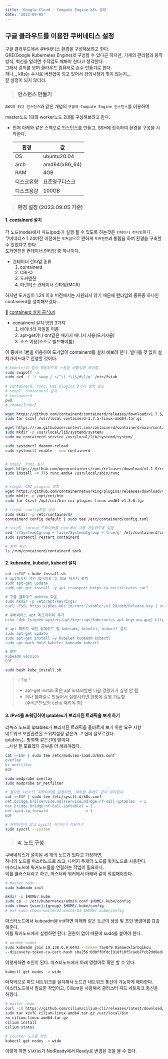 ```yaml
---
title: 'Google Cloud - Compute Engine k8s 설정'
date: '2023-09-05'
---
```


## 구글 클라우드를 이용한 쿠버네티스 설정
구글 클라우드에서 쿠버네티스 환경을 구성해보려고 한다.   
GKE(Google Kubernetes Engine)로 구성할 수 있다곤 하지만, 기계의 편리함과 동작방식, 혁신을 알려면 수작업도 해봐야 한다고 생각한다.   
그래서 강의를 보며 클라우드 컴퓨터로 손수 만들기로 한다.   
허나,,, k8s는 수시로 버전업이 되고 있어서 강의시점과 맞지 않는지,,,    
잘 설정이 되지 않더라.

> ### 인스턴스 만들기

`AWS의 EC2 인스턴스`와 같은 개념의 `구글의 Compute Engine 인스턴스`를 이용하여

master노드 1대와 worker노드 2대를 구성해보려고 한다.

- 먼저 아래와 같은 스펙으로 인스턴스를 만들고, SSH에 접속하여 환경을 구성을 시작한다.

    | 환경    | 값             |
    |-------|---------------|
    | OS    | ubuntu20.04   |
    | arch  | amd64(x86_64) |
    | RAM   | 4GB           |
    | 디스크유형 | 표준영구디스크       |
    | 디스크용량 | 100GB         |

> ### 환경 설정 (2023.09.05 기준)
#### 1. containerd 설치
각 노드(node)에서 파드(pod)가 실행 될 수 있도록 하는것은 `컨테이너 런타임`이다.   
쿠버네티스 1.24버전 이전에는 `도커심`으로 편하게 `도커엔진`과 통합을 하여 환경을 구축할 수 있었다고 한다.   
도커엔진은 컨테이너 런타임 중 하나이다.

* 컨테이너 런타임 종류
  1. containerd
  2. CRI-O
  3. 도커엔진
  4. 미란티스 컨테이너 런타임(MCR)

하지만 도커심이 1.24 이후 버전에서는 지원되지 않기 때문에 런타임의 종류중 하나인 containerd를 설치해보겠다.

🔗 [containerd 설치 공식url](https://github.com/containerd/containerd/blob/main/docs/getting-started.md)

* containerd 설치 방법 3가지
  1. 바이너리 파일을 이용
  2. apt-get이나 dnf같은 패키지 매니저 사용(도커사용)
  3. 소스 이용(소스로 빌드해야함)

이 중에서 1번을 이용하여 도커없이 containerd를 설치 해보려 한다. 별다를 것 없이 설치가이드대로 진행할 것이다.


```bash
# kubelet이 정삭 작동하도록 스왑을 비활성화 해야함.
sudo swapoff -a
sudo sed -i '/ swap / s/^\(.*\)$/#\1/g' /etc/fstab
 
# containerd, runc, CNI plugins 3가지 설치 필요
# step1. containerd 설치
# containerd  
pwd
# /home/{user}

wget https://github.com/containerd/containerd/releases/download/v1.7.5/containerd-1.7.5-linux-amd64.tar.gz
sudo tar Cxzvf /usr/local containerd-1.7.5-linux-amd64.tar.gz

wget https://raw.githubusercontent.com/containerd/containerd/main/containerd.service
sudo mkdir -p /usr/local/lib/systemd/system/
sudo mv containerd.service /usr/local/lib/systemd/system/

sudo systemctl daemon-reload
sudo systemctl enable --now containerd


# step2. runc 설치
wget https://github.com/opencontainers/runc/releases/download/v1.1.9/runc.amd64
sudo install -m 775 runc.amd64 /usr/local/sbin/runc


# step3. CNI plugins 설치
wget https://github.com/containernetworking/plugins/releases/download/v1.3.0/cni-plugins-linux-amd64-v1.3.0.tgz
sudo mkdir -p /opt/cni/bin
sudo tar Cxzvf /opt/cni/bin cni-plugins-linux-amd64-v1.3.0.tgz

# step4. config파일 생성
sudo mkdir -p /etc/containerd/
containerd config default | sudo tee /etc/containerd/config.toml

# step5. cgroup 드라이버를 runc에서 사용 가능하도록 설정
sed 's/SystemdCgroup = false/SystemdCgroup = true/g' /etc/containerd/config.toml | sudo tee /etc/containerd/config.toml
sudo systemctl restart containerd

# 설치 확인
ls /run/containerd/containerd.sock


```

#### 2. kubeadm, kubelet, kubectl 설치
```bash
cat <<EOF > kube_install.sh
# apt패키지 색인 업데이트 및 필요 패키지 설치
sudo apt-get update
sudo apt-get install -y apt-transport-https ca-certificates curl

# 구글 클라우드 pubkey 다운
sudo mkdir -p /etc/apt/keyrings/ 
curl -fsSL https://pkgs.k8s.io/core:/stable:/v1.28/deb/Release.key | sudo gpg --dearmor -o /etc/apt/keyrings/kubernetes-apt-keyring.gpg

# 쿠버네티스 apt 리포지터리 추가
echo 'deb [signed-by=/etc/apt/keyrings/kubernetes-apt-keyring.gpg] https://pkgs.k8s.io/core:/stable:/v1.28/deb/ /' | sudo tee /etc/apt/sources.list.d/kubernetes.list

# apt 패키지 색인 업데이트 및 kubeadm, kubelet, kubectl 설치
sudo apt-get update
sudo apt-get install -y kubelet kubeadm kubectl
sudo apt-mark hold kubelet kubeadm kubectl

# 확인
kubeadm version
EOF

sudo bash kube_install.sh

```

> 💡Tip !
> * apt-get install 혹은 apt install할땐 다음 명령어가 실행 안 됨
> * 허나 쉘파일로 만들어서 실행시키면 한방에 실행 가능함   
> (주석은안보임 echo 때려야 함)


#### 3. IPv4를 포워딩하여 iptables가 브리지된 트래픽을 보게 하기

리눅스 노드의 iptables가 브리지된 트래픽을 올바르게 보기 위한 요구 사항   
네트워크 보안관련된 스위치설정 같은거...? 헌데 잘모르겠다.   
iptables는 방화벽 같은건데 말이다.   
...사실 잘 모르겠다 공부를 더 해봐야겠다.    

```bash
cat <<EOF | sudo tee /etc/modules-load.d/k8s.conf
overlay
br_netfilter
EOF

sudo modprobe overlay
sudo modprobe br_netfilter

# 필요한 sysctl 파라미터를 설정하면, 재부팅 후에도 값이 유지된다.
cat <<EOF | sudo tee /etc/sysctl.d/k8s.conf
net.bridge.bri[service.md](service.md)dge-nf-call-iptables  = 1
net.bridge.bridge-nf-call-ip6tables = 1
net.ipv4.ip_forward                 = 1
EOF

# 재부팅하지 않고 sysctl 파라미터 적용하기
sudo sysctl --system
```

> ### 4. 노드 구성
쿠버네티스가 설치된 세 개의 노드가 있다고 가정하면,   
하나의 노드를 마스터노드로 쓰고, 나머지 두개의 노드를 워커노드로 사용한다.    
마스터노드에 워커노드들을 연결하는 작업이 필요하다.   
이를 클러스터라고 하고, 마스터와 워커에서 아래와 같이 작업해야한다.
```bash
# master node
sudo kubeadm init

mkdir -p $HOME/.kube
sudo cp -i /etc/kubernetes/admin.conf $HOME/.kube/config
sudo chown {user}:{group} $HOME/.kube/config
# ex) sudo chown master01:master01 $HOME/.kube/config
```

마스터노드에서 kubeadm을 init하면 아래와 같은 토큰이 생성 및 조인 명령어를 표출해준다.   
이를 워커노드에서 실행하면 된다. 권한이 없이 때문에 sudo를 붙여야 한다.
```bash
# worker nodes
sudo kubeadm join 10.138.0.9:6443 --token 7av8r9.0imaecklarbq1kou         
--discovery-token-ca-cert-hash sha256:0d0ff8fdc1918f10f5caeb7fcb2dd0edaaba92b705cb9d16058f8ca56a2c514e
```
이렇게하면 조인이 된다. 마스터노드에서 아래 명령어로 확인 할 수 있다.
```bash
kubectl get nodes -o wide
```
마지막으로 파드 네트워크를 설치해서 노드간 네트워크 통신이 가능하게 해야한다.   
마스터노드에서 필요한 작업이고, Cilium을 사용해서 클러스터 파드 네트워크 통신을 하겠다.
```bash
# master node
curl -LO https://github.com/cilium/cilium-cli/releases/latest/download/cilium-linux-amd64.tar.gz
sudo tar xzvfC cilium-linux-amd64.tar.gz /usr/local/bin
rm cilium-linux-amd64.tar.gz
cilium install
cilium status

# cluster 노드들 확인
kubectl get nodes -o wide
```
이렇게 하면 `STATUS`가 NotReady에서 Ready로 변경된 것을 볼 수 있다.




      

